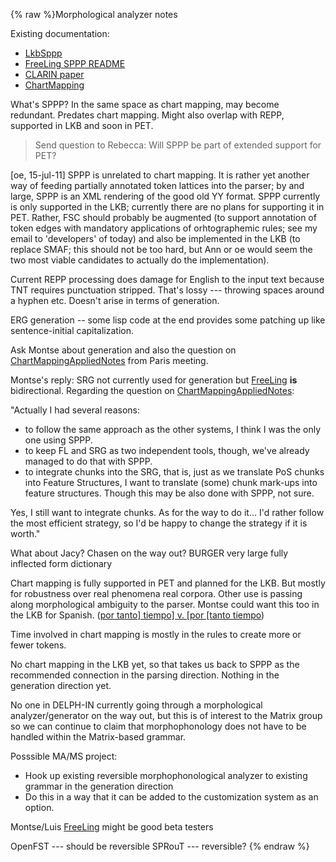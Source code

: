 {% raw %}Morphological analyzer notes

Existing documentation:

- [LkbSppp](https://blog.inductorsoftware.com/docsproto/tools/LkbSppp)
- [FreeLing SPPP README](http://svn.emmtee.net/trunk/upf/srg/freeling/README)
- [CLARIN paper](http://portal.acm.org/citation.cfm?id=1564038)
- [ChartMapping](https://blog.inductorsoftware.com/docsproto/garage/ChartMapping)

What's SPPP? In the same space as chart mapping, may become redundant.
Predates chart mapping. Might also overlap with REPP, supported in LKB
and soon in PET.

> Send question to Rebecca: Will SPPP be part of extended support for PET?


\[oe, 15-jul-11\] SPPP is unrelated to chart mapping. It is rather yet
another way of feeding partially annotated token lattices into the
parser; by and large, SPPP is an XML rendering of the good old YY
format. SPPP currently is only supported in the LKB; currently there are
no plans for supporting it in PET. Rather, FSC should probably be
augmented (to support annotation of token edges with mandatory
applications of orhtographemic rules; see my email to 'developers' of
today) and also be implemented in the LKB (to replace SMAF; this should
not be too hard, but Ann or oe would seem the two most viable candidates
to actually do the implementation).

Current REPP processing does damage for English to the input text
because TNT requires punctuation stripped. That's lossy --- throwing
spaces around a hyphen etc. Doesn't arise in terms of generation.

ERG generation -- some lisp code at the end provides some patching up
like sentence-initial capitalization.

Ask Montse about generation and also the question on
[ChartMappingAppliedNotes](https://blog.inductorsoftware.com/docsproto/summits/ChartMappingAppliedNotes) from Paris meeting.

Montse's reply: SRG not currently used for generation but
[FreeLing](/FreeLing) **is** bidirectional. Regarding the question on
[ChartMappingAppliedNotes](https://blog.inductorsoftware.com/docsproto/summits/ChartMappingAppliedNotes):

"Actually I had several reasons:

- to follow the same approach as the other systems, I think I was the
only one using SPPP.
- to keep FL and SRG as two independent tools, though, we've already
managed to do that with SPPP.
- to integrate chunks into the SRG, that is, just as we translate PoS
chunks into Feature Structures, I want to translate (some) chunk
mark-ups into feature structures. Though this may be also done with
SPPP, not sure.

Yes, I still want to integrate chunks. As for the way to do it... I'd
rather follow the most efficient strategy, so I'd be happy to change the
strategy if it is worth."

What about Jacy? Chasen on the way out? BURGER very large fully
inflected form dictionary

Chart mapping is fully supported in PET and planned for the LKB. But
mostly for robustness over real phenomena real corpora. Other use is
passing along morphological ambiguity to the parser. Montse could want
this too in the LKB for Spanish. ([por tanto\] tiempo\] v. \[por \[tanto
tiempo](/por%20tanto%5D%20tiempo%5D%20v.%20%5Bpor%20%5Btanto%20tiempo))

Time involved in chart mapping is mostly in the rules to create more or
fewer tokens.

No chart mapping in the LKB yet, so that takes us back to SPPP as the
recommended connection in the parsing direction. Nothing in the
generation direction yet.

No one in DELPH-IN currently going through a morphological
analyzer/generator on the way out, but this is of interest to the Matrix
group so we can continue to claim that morphophonology does not have to
be handled within the Matrix-based grammar.

Posssible MA/MS project:

- Hook up existing reversible morphophonological analyzer to existing
grammar in the generation direction
- Do this in a way that it can be added to the customization system as
an option.

Montse/Luis [FreeLing](/FreeLing) might be good beta testers

OpenFST --- should be reversible SPRouT --- reversible?
<update date omitted for speed>{% endraw %}